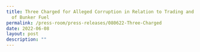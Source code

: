 ```yaml
---
title: Three Charged for Alleged Corruption in Relation to Trading and Supplying
  of Bunker Fuel
permalink: /press-room/press-releases/080622-Three-Charged
date: 2022-06-08
layout: post
description: ""
---
```


